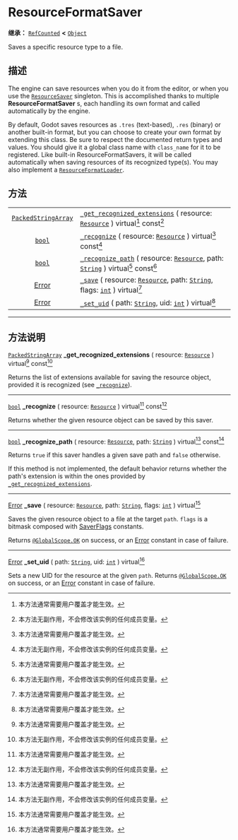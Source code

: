 <!-- ⚠ 请勿编辑本文件 ⚠ -->
<!-- 本文档使用脚本从 WeDot 引擎源码仓库生成。 -->
<!-- 生成脚本：https://github.com/WeDot-Engine/WeDot/tree/master/doc/tools/make_md.py； -->
<!-- 原文件：https://github.com/WeDot-Engine/WeDot/tree/master/doc/classes/ResourceFormatSaver.xml。 -->

<div id="_class_resourceformatsaver"></div>

# ResourceFormatSaver

**继承：** [`RefCounted`](class_refcounted.md) **<** [`Object`](class_object.md)

Saves a specific resource type to a file.

## 描述

The engine can save resources when you do it from the editor, or when you use the [`ResourceSaver`](class_resourcesaver.md) singleton. This is accomplished thanks to multiple **ResourceFormatSaver** s, each handling its own format and called automatically by the engine.

By default, Godot saves resources as `.tres` (text-based), `.res` (binary) or another built-in format, but you can choose to create your own format by extending this class. Be sure to respect the documented return types and values. You should give it a global class name with `class_name` for it to be registered. Like built-in ResourceFormatSavers, it will be called automatically when saving resources of its recognized type(s). You may also implement a [`ResourceFormatLoader`](class_resourceformatloader.md).

## 方法

|||
|:-:|:--|
| [`PackedStringArray`](class_packedstringarray.md) | [`_get_recognized_extensions`](class_resourceformatsaver.md#class_resourceformatsaver_private_method__get_recognized_extensions) ( resource: [`Resource`](class_resource.md) ) virtual[^virtual] const[^const]              |
| [`bool`](class_bool.md)                           | [`_recognize`](class_resourceformatsaver.md#class_resourceformatsaver_private_method__recognize) ( resource: [`Resource`](class_resource.md) ) virtual[^virtual] const[^const]                                              |
| [`bool`](class_bool.md)                           | [`_recognize_path`](class_resourceformatsaver.md#class_resourceformatsaver_private_method__recognize_path) ( resource: [`Resource`](class_resource.md), path: [`String`](class_string.md) ) virtual[^virtual] const[^const] |
| [Error](#enum_@globalscope_error)                 | [`_save`](class_resourceformatsaver.md#class_resourceformatsaver_private_method__save) ( resource: [`Resource`](class_resource.md), path: [`String`](class_string.md), flags: [`int`](class_int.md) ) virtual[^virtual]     |
| [Error](#enum_@globalscope_error)                 | [`_set_uid`](class_resourceformatsaver.md#class_resourceformatsaver_private_method__set_uid) ( path: [`String`](class_string.md), uid: [`int`](class_int.md) ) virtual[^virtual]                                            |

<!-- rst-class:: classref-section-separator -->

---

## 方法说明

<div id="_class_resourceformatsaver_private_method__get_recognized_extensions"></div>

[`PackedStringArray`](class_packedstringarray.md) **_get_recognized_extensions** ( resource: [`Resource`](class_resource.md) ) virtual[^virtual] const[^const]<div id="class_resourceformatsaver_private_method__get_recognized_extensions"></div>

Returns the list of extensions available for saving the resource object, provided it is recognized (see [`_recognize`](class_resourceformatsaver.md#class_resourceformatsaver_private_method__recognize)).

<!-- rst-class:: classref-item-separator -->

---

<div id="_class_resourceformatsaver_private_method__recognize"></div>

[`bool`](class_bool.md) **_recognize** ( resource: [`Resource`](class_resource.md) ) virtual[^virtual] const[^const]<div id="class_resourceformatsaver_private_method__recognize"></div>

Returns whether the given resource object can be saved by this saver.

<!-- rst-class:: classref-item-separator -->

---

<div id="_class_resourceformatsaver_private_method__recognize_path"></div>

[`bool`](class_bool.md) **_recognize_path** ( resource: [`Resource`](class_resource.md), path: [`String`](class_string.md) ) virtual[^virtual] const[^const]<div id="class_resourceformatsaver_private_method__recognize_path"></div>

Returns `true` if this saver handles a given save path and `false` otherwise.

If this method is not implemented, the default behavior returns whether the path's extension is within the ones provided by [`_get_recognized_extensions`](class_resourceformatsaver.md#class_resourceformatsaver_private_method__get_recognized_extensions).

<!-- rst-class:: classref-item-separator -->

---

<div id="_class_resourceformatsaver_private_method__save"></div>

[Error](#enum_@globalscope_error) **_save** ( resource: [`Resource`](class_resource.md), path: [`String`](class_string.md), flags: [`int`](class_int.md) ) virtual[^virtual]<div id="class_resourceformatsaver_private_method__save"></div>

Saves the given resource object to a file at the target `path`. `flags` is a bitmask composed with [SaverFlags](#enum_resourcesaver_saverflags) constants.

Returns [`@GlobalScope.OK`](class_@globalscope.md#class_@globalscope_constant_ok) on success, or an [Error](#enum_@globalscope_error) constant in case of failure.

<!-- rst-class:: classref-item-separator -->

---

<div id="_class_resourceformatsaver_private_method__set_uid"></div>

[Error](#enum_@globalscope_error) **_set_uid** ( path: [`String`](class_string.md), uid: [`int`](class_int.md) ) virtual[^virtual]<div id="class_resourceformatsaver_private_method__set_uid"></div>

Sets a new UID for the resource at the given `path`. Returns [`@GlobalScope.OK`](class_@globalscope.md#class_@globalscope_constant_ok) on success, or an [Error](#enum_@globalscope_error) constant in case of failure.

[^virtual]: 本方法通常需要用户覆盖才能生效。
[^const]: 本方法无副作用，不会修改该实例的任何成员变量。
[^vararg]: 本方法除了能接受在此处描述的参数外，还能够继续接受任意数量的参数。
[^constructor]: 本方法用于构造某个类型。
[^static]: 调用本方法无需实例，可直接使用类名进行调用。
[^operator]: 本方法描述的是使用本类型作为左操作数的有效运算符。
[^bitfield]: 这个值是由下列位标志构成位掩码的整数。
[^void]: 无返回值。
